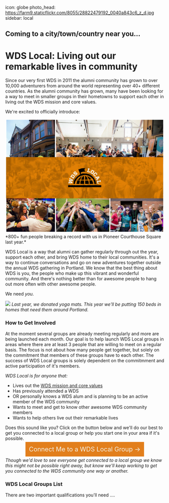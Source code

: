 icon: globe
photo_head: https://farm9.staticflickr.com/8055/28822479192_0040a843c6_z_d.jpg
sidebar: local

## Coming to a city/town/country near you...

# WDS Local: Living out our remarkable lives in community

<a name="wds-local"></a>

<div class="zig-zags_blue"></div>

Since our very first WDS in 2011 the alumni community has grown to over 10,000 adventurers from around the world representing over 40+ different countries. As the alumni community has grown, many have been looking for a way to meet in smaller groups in their hometowns to support each other in living out the WDS mission and core values. 

We're excited to officially introduce:

<img src="/images/WDS-Local-Place-holder-image.png" width="600" />
*800+ fun people breaking a record with us in Pioneer Courthouse Square last year.*

WDS Local is a way that alumni can gather regularly through out the year, support each other, and bring WDS home to their local communities. It's a way to continue conversations and go on new adventures together outside the annual WDS gathering in Portland. We know that the best thing about WDS is you, the people who make up this vibrant and wonderful community. And there's nothing better than for awesome people to hang out more often with other awesome people. 

We need <i>you</i>. 

<a name="participate"></a>
<img src="https://cdn.evbuc.com/eventlogos/65656417/14638837834390f06bdeek.jpg" width="600" />
*Last year, we donated yoga mats. This year we'll be putting 150 beds in homes that need them around Portland.*

### How to Get Involved

At the moment several groups are already meeting regularly and more are being launched each month. Our goal is to help launch WDS Local groups in areas where there are at least 3 people that are willing to meet on a regular basis. The focus is not about how many people get together, but solely on the commitment that members of these groups have to each other. The success of WDS Local groups is solely dependent on the commitmment and active participation of it's members. 

*WDS Local is for anyone that:*
<ul>
  <li>Lives out the <a href="https://worlddominationsummit.com/story">WDS mission and core values</a></li>
  <li>Has previously attended a WDS</li>
  <li>OR personally knows a WDS alum and is planning to be an active member of the WDS community</li>
  <li>Wants to meet and get to know other awesome WDS community members</li>
  <li>Wants to help others live out their remarkable lives</li>
</ul>

Does this sound like you? Click on the button below and we'll do our best to get you connected to a local group or help you start one in your area if it's possible. 

<center><a href="https://www.eventbrite.com/e/worldwide-waffles-make-breakfast-in-bed-history-tickets-16759507137" style ="background:rgb(226, 127, 28); text-decoration:none; color: rgb(242, 242, 233); padding: 11px; font-size: 20px;">Connect Me to a WDS Local Group &#8594;</a></center>

<i>Though we'd love to see everyone get connected to a local group we know this might not be possible right away, but know we'll keep working to get you connected to the WDS community one way or another.</i> 

<div class="zig-zags_blue"></div>

<a name="Groups"></a>
### WDS Local Groups List

There are two important qualifications you'll need ....
